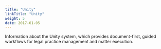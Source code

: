 ```yaml
---
title: "Unity"
linkTitle: "Unity"
weight: 5
date: 2017-01-05
---
```


Information about the Unity system, which provides document-first, guided workflows for legal practice management and matter execution.
